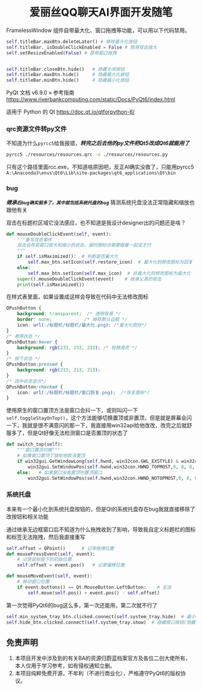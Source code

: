 # <center>爱丽丝QQ聊天AI界面开发随笔</center>
FramelessWindow 组件自带最大化、窗口拖拽等功能，可以用以下代码禁用。
```python
self.titleBar.maxBtn.deleteLater() # 移除最大化按钮
self.titleBar._isDoubleClickEnabled = False # 禁用双击放大
self.setResizeEnabled(False) # 禁用窗口拖拽


self.titleBar.closeBtn.hide()   # 隐藏关闭按钮
self.titleBar.maxBtn.hide()     # 隐藏最大化按钮
self.titleBar.minBtn.hide()     # 隐藏最小化按钮
```

PyQt 文档 v6.9.0 » 参考指南
https://www.riverbankcomputing.com/static/Docs/PyQt6/index.html

适用于 Python 的 Qt
https://doc.qt.io/qtforpython-6/


### qrc资源文件转py文件
不知道为什么`pyrcc5`给我报错，***转完之后去他的py文件把Qt5改成Qt6就能用了***
```bash
pyrcc5 ./resources/resources.qrc -o ./resources/resources.py
```
只有这个路径里面rcc.exe，不知道啥原因吧，反正AI确实没救了，只能用pyrcc5
`A:\Anaconda3\envs\Qt6\Lib\site-packages\qt6_applications\Qt\bin`


### bug
***继承`后bug确实挺多了，其中就包括系统托盘的bug`***
猜测系统托盘没法正常隐藏和缩放也跟他有关

双击在标题栏区域它没法感应，也不知道是我设计designer出的问题还是啥？
```python
def mouseDoubleClickEvent(self, event):
    """重写双击事件
    双击会改变窗口放大和缩小的状态，届时图标也需要跟着一起变才行
    """
    if self.isMaximized():  # 判断是否最大化
        self.max_btn.setIcon(self.restore_icon)  # 最大化则修改图标为回复
    else:
        self.max_btn.setIcon(self.max_icon)  # 非最大化则修改图标为最大化
    super().mouseDoubleClickEvent(event)    # 继承父类的双击
    print(self.isMaximized())
```

在样式表里面，如果设置成这样会导致在代码中无法修改图标
```css
QPushButton {
    background: transparent;  /* 透明背景 */
    border: none;            /* 移除默认边框 */
	icon: url(:/标题栏/标题栏/最大化.png); /*最大化图标*/
}
/* 悬停状态 */
QPushButton:hover {
    background: rgb(233, 233, 233); /* 轻微高亮 */
}
/* 按下状态 */
QPushButton:pressed {
    background: rgb(213, 213, 213);
}
/* 选中状态显示*/
QPushButton:checked {
    icon: url(:/标题栏/标题栏/窗口恢复.png);	/*恢复图标*/
}
```

使用原生的窗口置顶方法是窗口会抖一下，或则叫闪一下
`self.toggleStayOnTop()`，这个方法能够切换置顶或非置顶，但是就是屏幕会闪一下，我就是很不满意闪的那一下，我直接用win32api给他改改，改完之后就舒服多了，但是Qt好像无法检测窗口是否置顶的状态了
```python
def switch_top(self):
    """窗口置顶切换"""
    # 如果窗口置顶了就给他取消置顶
    if win32gui.GetWindowLong(self.hwnd, win32con.GWL_EXSTYLE) & win32con.WS_EX_TOPMOST:
        win32gui.SetWindowPos(self.hwnd,win32con.HWND_TOPMOST,0, 0, 0, 0,win32con.SWP_NOMOVE | win32con.SWP_NOSIZE)
    else:   # 如果窗口没有置顶则置顶窗口
        win32gui.SetWindowPos(self.hwnd,win32con.HWND_NOTOPMOST,0, 0, 0, 0,win32con.SWP_NOMOVE | win32con.SWP_NOSIZE)
```
### 系统托盘
本来有一个最小化到系统托盘按钮的，但是Qt的系统托盘存在bug我就直接移除了改按钮和相关功能


通过继承无边框窗口后不知道为什么拖拽收到了影响，导致我自定义标题栏的图标和标签无法拖拽，然后我直接重写
```python
self.offset = QPoint()      # 记录拖拽位置
def mousePressEvent(self, event):
    # 记录鼠标按下的初始位置
    self.offset = event.pos()   # 记录偏移位置

def mouseMoveEvent(self, event):
    # 移动窗口位置
    if event.buttons() == Qt.MouseButton.LeftButton:    # 左击
        self.move(self.pos() + event.pos() - self.offset)
```

第一次觉得PyQt6的bug这么多，第一次还能用，第二次就不行了
```python
self.min_system_tray_btn.clicked.connect(self.system_tray.hide)  # 最小化到系统托盘按钮
self.hide_btn.clicked.connect(self.system_tray.show)  # 隐藏窗口按钮(隐藏窗口和系统托盘)
```


## 免责声明
1. 本项目开发中涉及到的有关BA的资源归蔚蓝档案官方及各位二创大佬所有，本人仅用于学习参考，如有侵权通知立删。
2. 本项目纯粹免费开源，不牟利（不进行商业化），严格遵守PyQt6的版权协议。
